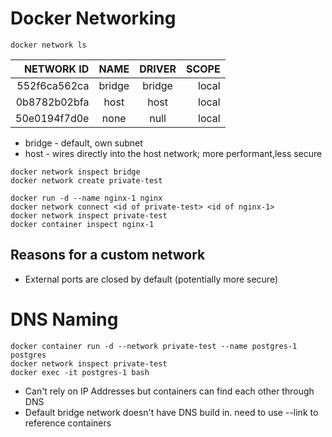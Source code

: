 # Docker Networking

````
docker network ls
````

| NETWORK ID    | NAME     | DRIVER  | SCOPE |
| -------------:|:--------:|:-------:|------:|
|552f6ca562ca   | bridge   | bridge  | local |
|0b8782b02bfa   | host     | host    | local |
|50e0194f7d0e   | none     | null    | local |

* bridge - default, own subnet
* host - wires directly into the host network; more performant,less secure
    

````
docker network inspect bridge
docker network create private-test

docker run -d --name nginx-1 nginx
docker network connect <id of private-test> <id of nginx-1>
docker network inspect private-test
docker container inspect nginx-1

````

## Reasons for a custom network

* External ports are closed by default (potentially more secure)


# DNS Naming

````
docker container run -d --network private-test --name postgres-1 postgres
docker network inspect private-test
docker exec -it postgres-1 bash
````

* Can't rely on IP Addresses but containers can find each other through DNS
* Default bridge network doesn't have DNS build in. need to use --link to reference containers